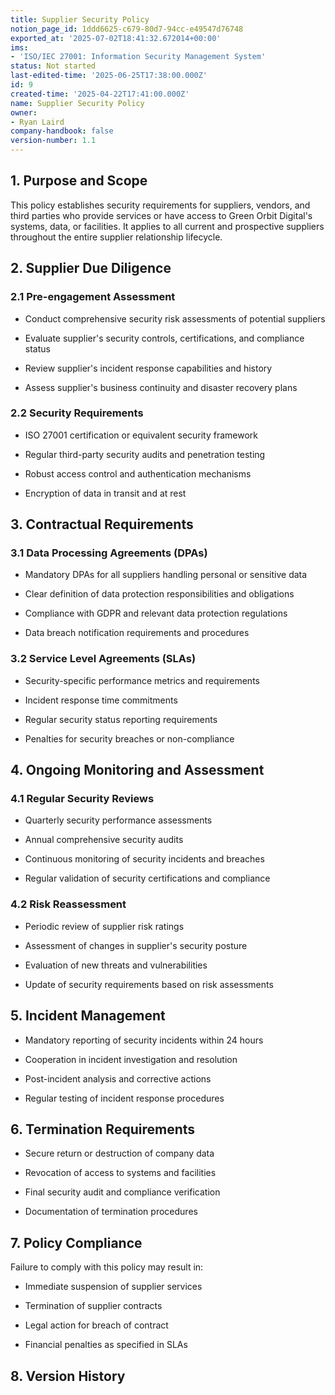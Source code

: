```yaml
---
title: Supplier Security Policy
notion_page_id: 1ddd6625-c679-80d7-94cc-e49547d76748
exported_at: '2025-07-02T18:41:32.672014+00:00'
ims:
- 'ISO/IEC 27001: Information Security Management System'
status: Not started
last-edited-time: '2025-06-25T17:38:00.000Z'
id: 9
created-time: '2025-04-22T17:41:00.000Z'
name: Supplier Security Policy
owner:
- Ryan Laird
company-handbook: false
version-number: 1.1
---
```


## 1. Purpose and Scope

This policy establishes security requirements for suppliers, vendors, and third parties who provide services or have access to Green Orbit Digital's systems, data, or facilities. It applies to all current and prospective suppliers throughout the entire supplier relationship lifecycle.

## 2. Supplier Due Diligence

### 2.1 Pre-engagement Assessment

- Conduct comprehensive security risk assessments of potential suppliers

- Evaluate supplier's security controls, certifications, and compliance status

- Review supplier's incident response capabilities and history

- Assess supplier's business continuity and disaster recovery plans

### 2.2 Security Requirements

- ISO 27001 certification or equivalent security framework

- Regular third-party security audits and penetration testing

- Robust access control and authentication mechanisms

- Encryption of data in transit and at rest

## 3. Contractual Requirements

### 3.1 Data Processing Agreements (DPAs)

- Mandatory DPAs for all suppliers handling personal or sensitive data

- Clear definition of data protection responsibilities and obligations

- Compliance with GDPR and relevant data protection regulations

- Data breach notification requirements and procedures

### 3.2 Service Level Agreements (SLAs)

- Security-specific performance metrics and requirements

- Incident response time commitments

- Regular security status reporting requirements

- Penalties for security breaches or non-compliance

## 4. Ongoing Monitoring and Assessment

### 4.1 Regular Security Reviews

- Quarterly security performance assessments

- Annual comprehensive security audits

- Continuous monitoring of security incidents and breaches

- Regular validation of security certifications and compliance

### 4.2 Risk Reassessment

- Periodic review of supplier risk ratings

- Assessment of changes in supplier's security posture

- Evaluation of new threats and vulnerabilities

- Update of security requirements based on risk assessments

## 5. Incident Management

- Mandatory reporting of security incidents within 24 hours

- Cooperation in incident investigation and resolution

- Post-incident analysis and corrective actions

- Regular testing of incident response procedures

## 6. Termination Requirements

- Secure return or destruction of company data

- Revocation of access to systems and facilities

- Final security audit and compliance verification

- Documentation of termination procedures

## 7. Policy Compliance

Failure to comply with this policy may result in:

- Immediate suspension of supplier services

- Termination of supplier contracts

- Legal action for breach of contract

- Financial penalties as specified in SLAs

## 8. Version History

<!-- Unsupported block type: table -->